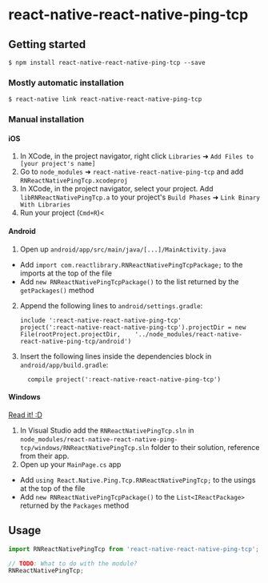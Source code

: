 
# react-native-react-native-ping-tcp

## Getting started

`$ npm install react-native-react-native-ping-tcp --save`

### Mostly automatic installation

`$ react-native link react-native-react-native-ping-tcp`

### Manual installation


#### iOS

1. In XCode, in the project navigator, right click `Libraries` ➜ `Add Files to [your project's name]`
2. Go to `node_modules` ➜ `react-native-react-native-ping-tcp` and add `RNReactNativePingTcp.xcodeproj`
3. In XCode, in the project navigator, select your project. Add `libRNReactNativePingTcp.a` to your project's `Build Phases` ➜ `Link Binary With Libraries`
4. Run your project (`Cmd+R`)<

#### Android

1. Open up `android/app/src/main/java/[...]/MainActivity.java`
  - Add `import com.reactlibrary.RNReactNativePingTcpPackage;` to the imports at the top of the file
  - Add `new RNReactNativePingTcpPackage()` to the list returned by the `getPackages()` method
2. Append the following lines to `android/settings.gradle`:
  	```
  	include ':react-native-react-native-ping-tcp'
  	project(':react-native-react-native-ping-tcp').projectDir = new File(rootProject.projectDir, 	'../node_modules/react-native-react-native-ping-tcp/android')
  	```
3. Insert the following lines inside the dependencies block in `android/app/build.gradle`:
  	```
      compile project(':react-native-react-native-ping-tcp')
  	```

#### Windows
[Read it! :D](https://github.com/ReactWindows/react-native)

1. In Visual Studio add the `RNReactNativePingTcp.sln` in `node_modules/react-native-react-native-ping-tcp/windows/RNReactNativePingTcp.sln` folder to their solution, reference from their app.
2. Open up your `MainPage.cs` app
  - Add `using React.Native.Ping.Tcp.RNReactNativePingTcp;` to the usings at the top of the file
  - Add `new RNReactNativePingTcpPackage()` to the `List<IReactPackage>` returned by the `Packages` method


## Usage
```javascript
import RNReactNativePingTcp from 'react-native-react-native-ping-tcp';

// TODO: What to do with the module?
RNReactNativePingTcp;
```
  
